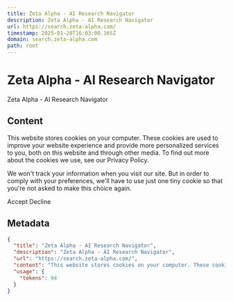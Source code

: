 ```yaml
---
title: Zeta Alpha - AI Research Navigator
description: Zeta Alpha - AI Research Navigator
url: https://search.zeta-alpha.com/
timestamp: 2025-01-20T16:03:00.165Z
domain: search.zeta-alpha.com
path: root
---
```


# Zeta Alpha - AI Research Navigator


Zeta Alpha - AI Research Navigator


## Content

This website stores cookies on your computer. These cookies are used to improve your website experience and provide more personalized services to you, both on this website and through other media. To find out more about the cookies we use, see our Privacy Policy.

We won't track your information when you visit our site. But in order to comply with your preferences, we'll have to use just one tiny cookie so that you're not asked to make this choice again.

Accept Decline

## Metadata

```json
{
  "title": "Zeta Alpha - AI Research Navigator",
  "description": "Zeta Alpha - AI Research Navigator",
  "url": "https://search.zeta-alpha.com/",
  "content": "This website stores cookies on your computer. These cookies are used to improve your website experience and provide more personalized services to you, both on this website and through other media. To find out more about the cookies we use, see our Privacy Policy.\n\nWe won't track your information when you visit our site. But in order to comply with your preferences, we'll have to use just one tiny cookie so that you're not asked to make this choice again.\n\nAccept Decline",
  "usage": {
    "tokens": 94
  }
}
```
